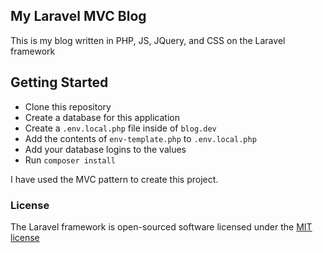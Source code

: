 ## My Laravel MVC Blog

This is my blog written in PHP, JS, JQuery, and CSS on the Laravel framework

## Getting Started
- Clone this repository
- Create a database for this application
- Create a `.env.local.php` file inside of `blog.dev`
- Add the contents of `env-template.php` to `.env.local.php`
- Add your database logins to the values
- Run `composer install`

I have used the MVC pattern to create this project.

### License

The Laravel framework is open-sourced software licensed under the [MIT license](http://opensource.org/licenses/MIT)
